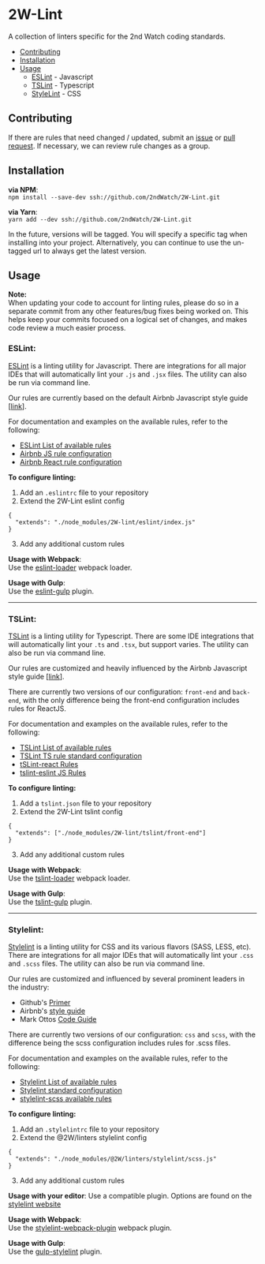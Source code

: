 # 2W-Lint
A collection of linters specific for the 2nd Watch coding standards.

- [Contributing](#contributing)
- [Installation](#installation)
- [Usage](#usage)
  - [ESLint](#eslint) - Javascript
  - [TSLint](#tslint) - Typescript
  - [StyleLint](#stylelint) - CSS

## Contributing

If there are rules that need changed / updated, submit an [issue](https://github.com/2ndWatch/2W-Lint/issues/new) or [pull request](https://github.com/2ndWatch/2W-Lint/pulls). If necessary, we can review rule changes as a group.

## Installation

**via NPM**:  
`npm install --save-dev ssh://github.com/2ndWatch/2W-Lint.git`

**via Yarn**:  
`yarn add --dev ssh://github.com/2ndWatch/2W-Lint.git`

In the future, versions will be tagged. You will specify a specific tag when installing into your project. Alternatively, you can continue to use the un-tagged url to always get the latest version.

## Usage

**Note:**  
When updating your code to account for linting rules, please do so in a separate commit from any other features/bug fixes being worked on. This helps keep your commits focused on a logical set of changes, and makes code review a much easier process.

### ESLint:

[ESLint](http://eslint.org/) is a linting utility for Javascript. There are integrations for all major IDEs that will automatically lint your `.js` and `.jsx` files. The utility can also be run via command line.

Our rules are currently based on the default Airbnb Javascript style guide [[link](https://github.com/airbnb/javascript)].

For documentation and examples on the available rules, refer to the following:  
- [ESLint List of available rules](http://eslint.org/docs/rules/)
- [Airbnb JS rule configuration](https://github.com/airbnb/javascript)
- [Airbnb React rule configuration](https://github.com/airbnb/javascript)

**To configure linting:**

1. Add an `.eslintrc` file to your repository
2. Extend the 2W-Lint eslint config

  ```
  {
    "extends": "./node_modules/2W-lint/eslint/index.js"
  }
  ```
3. Add any additional custom rules

**Usage with Webpack**:  
Use the [eslint-loader](https://github.com/MoOx/eslint-loader) webpack loader.

**Usage with Gulp**:  
Use the [eslint-gulp](https://github.com/adametry/gulp-eslint) plugin.

---

### TSLint:

[TSLint](https://palantir.github.io/tslint/) is a linting utility for Typescript. There are some IDE integrations that will automatically lint your `.ts` and `.tsx`, but support varies. The utility can also be run via command line.


Our rules are customized and heavily influenced by the Airbnb Javascript style guide [[link](https://github.com/airbnb/javascript)].

There are currently two versions of our configuration: `front-end` and `back-end`, with the only difference being the front-end configuration includes rules for ReactJS.

For documentation and examples on the available rules, refer to the following:  
- [TSLint List of available rules](https://palantir.github.io/tslint/rules/)
- [TSLint TS rule standard configuration](https://github.com/palantir/tslint/blob/master/src/configs/latest.ts)
- [tSLint-react Rules](https://github.com/palantir/tslint-react)
- [tslint-eslint JS Rules](https://github.com/buzinas/tslint-eslint-rules)

**To configure linting:**

1. Add a `tslint.json` file to your repository
2. Extend the 2W-Lint tslint config

  ```
  {
    "extends": ["./node_modules/2W-lint/tslint/front-end"]
  }
  ```
3. Add any additional custom rules

**Usage with Webpack**:  
Use the [tslint-loader](https://www.npmjs.com/package/tslint-loader) webpack loader.

**Usage with Gulp**:  
Use the [tslint-gulp](https://www.npmjs.com/package/gulp-tslint) plugin.

---

### Stylelint:

[Stylelint](http://stylelint.io/) is a linting utility for CSS and its various flavors (SASS, LESS, etc). There are integrations for all major IDEs that will automatically lint your `.css` and `.scss` files. The utility can also be run via command line.


Our rules are customized and influenced by several prominent leaders in the industry:
- Github's [Primer](http://primercss.io/guidelines/)
- Airbnb's [style guide](https://github.com/airbnb/css)
- Mark Ottos [Code Guide](http://codeguide.co/)


There are currently two versions of our configuration: `css` and `scss`, with the difference being the scss configuration includes rules for .scss files.

For documentation and examples on the available rules, refer to the following:  
- [Stylelint List of available rules](http://stylelint.io/user-guide/rules/)
- [Stylelint standard configuration](https://github.com/stylelint/stylelint-config-standard)
- [stylelint-scss available rules](https://github.com/kristerkari/stylelint-scss)

**To configure linting:**

1. Add an `.stylelintrc` file to your repository
2. Extend the @2W/linters stylelint config

  ```
  {
    "extends": "./node_modules/@2W/linters/stylelint/scss.js"
  }
  ```
3. Add any additional custom rules

**Usage with your editor**:
Use a compatible plugin. Options are found on the [stylelint website](http://stylelint.io/user-guide/complementary-tools/#editor-plugins)

**Usage with Webpack**:  
Use the [stylelint-webpack-plugin](https://github.com/JaKXz/stylelint-webpack-plugin) webpack plugin.

**Usage with Gulp**:  
Use the [gulp-stylelint](https://github.com/olegskl/gulp-stylelint) plugin.

